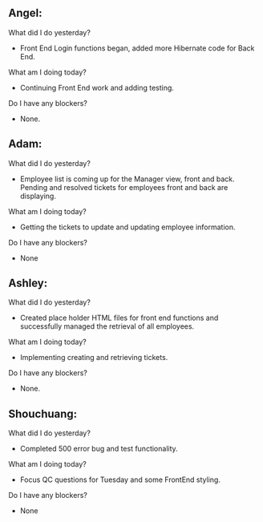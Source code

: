 ## Angel:
What did I do yesterday?
- Front End Login functions began, added more Hibernate code for Back End.

What am I doing today?
- Continuing Front End work and adding testing.

Do I have any blockers?
- None.

## Adam:
What did I do yesterday?
- Employee list is coming up for the Manager view, front and back. Pending and resolved tickets for employees front and back are displaying. 

What am I doing today?
- Getting the tickets to update and updating employee information.

Do I have any blockers?
- None

## Ashley:
What did I do yesterday?
- Created place holder HTML files for front end functions and successfully managed the retrieval of all employees. 

What am I doing today?
- Implementing creating and retrieving tickets.

Do I have any blockers?
- None.

## Shouchuang: 
What did I do yesterday?
- Completed 500 error bug and test functionality.

What am I doing today?
- Focus QC questions for Tuesday and some FrontEnd styling.

Do I have any blockers?
- None
